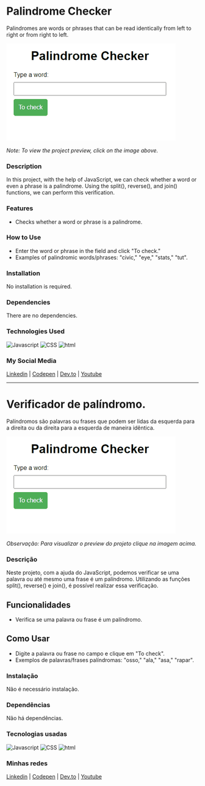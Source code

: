 # Palindrome Checker
Palindromes are words or phrases that can be read identically from left to right or from right to left.

[![Project Preview](./18_PalindromeChecker.gif "Click to access the Project preview.")](https://gleristoncastro.com.br/portfolio/github/preview/javascript_projects/18_PalindromeChecker/)

_Note: To view the project preview, click on the image above._

### Description
In this project, with the help of JavaScript, we can check whether a word or even a phrase is a palindrome. Using the split(), reverse(), and join() functions, we can perform this verification.

### Features
- Checks whether a word or phrase is a palindrome.

### How to Use
- Enter the word or phrase in the field and click "To check."
- Examples of palindromic words/phrases: "civic," "eye," "stats," "tut".

### Installation
No installation is required.

### Dependencies
There are no dependencies.

### Technologies Used
![Javascript](https://gleristoncastro.com.br//portfolio/github/preview/globalImages/javascript.svg)
![CSS](https://gleristoncastro.com.br/portfolio/github/preview/globalImages/css3.svg)
![html](https://gleristoncastro.com.br/portfolio/github/preview/globalImages/html5.svg)

### My Social Media
[Linkedin](https://www.linkedin.com/in/gleriston/) | [Codepen](https://codepen.io/GleristonCastro) | [Dev.to](https://dev.to/gleristoncastro) | [Youtube](https://www.youtube.com/@GleristonCastro)
______________________

# Verificador de palíndromo.
Palíndromos são palavras ou frases que podem ser lidas da esquerda para a direita ou da direita para a esquerda de maneira idêntica.

[![Preview do projeto](./18_PalindromeChecker.gif "Clique para acessar o preview do Projeto")](https://gleristoncastro.com.br/portfolio/github/preview/javascript_projects/18_PalindromeChecker/)


_Observação: Para visualizar o preview do projeto clique na imagem acima._

### Descrição
Neste projeto, com a ajuda do JavaScript, podemos verificar se uma palavra ou até mesmo uma frase é um palíndromo. Utilizando as funções split(), reverse() e join(), é possível realizar essa verificação.

## Funcionalidades
- Verifica se uma palavra ou frase é um palíndromo.

## Como Usar
- Digite a palavra ou frase no campo e clique em "To check".
- Exemplos de palavras/frases palíndromas: "osso," "ala," "asa," "rapar".

### Instalação
Não é necessário instalação.

### Dependências
Não há dependências.

### Tecnologias usadas
![Javascript](https://gleristoncastro.com.br//portfolio/github/preview/globalImages/javascript.svg)
![CSS](https://gleristoncastro.com.br/portfolio/github/preview/globalImages/css3.svg)
![html](https://gleristoncastro.com.br/portfolio/github/preview/globalImages/html5.svg)

### Minhas redes
[Linkedin](https://www.linkedin.com/in/gleriston/) | [Codepen](https://codepen.io/GleristonCastro) | [Dev.to](https://dev.to/gleristoncastro) | [Youtube](https://www.youtube.com/@GleristonCastro)